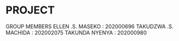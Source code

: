 # PROJECT
GROUP MEMBERS
ELLEN .S. MASEKO : 202000696
TAKUDZWA .S. MACHIDA : 202002075
TAKUNDA NYENYA : 202000980
